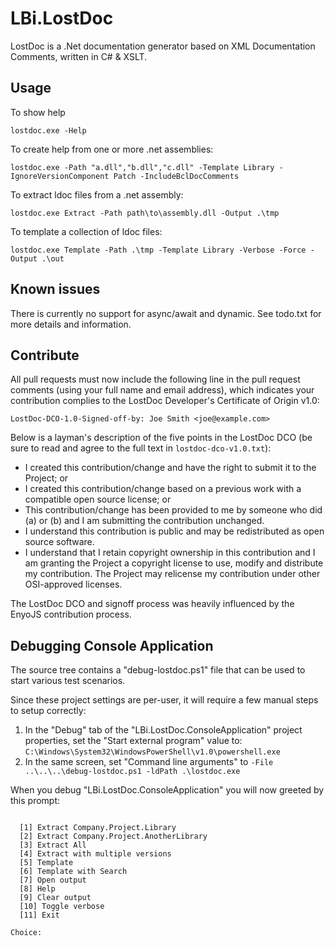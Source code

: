 LBi.LostDoc
===========
LostDoc is a .Net documentation generator based on XML Documentation Comments, written in C# & XSLT. 

Usage
-----

To show help
```
lostdoc.exe -Help
```

To create help from one or more .net assemblies:
```
lostdoc.exe -Path "a.dll","b.dll","c.dll" -Template Library -IgnoreVersionComponent Patch -IncludeBclDocComments
```

To extract ldoc files from a .net assembly:
```
lostdoc.exe Extract -Path path\to\assembly.dll -Output .\tmp
```

To template a collection of ldoc files:
```
lostdoc.exe Template -Path .\tmp -Template Library -Verbose -Force -Output .\out
```

Known issues
------------
There is currently no support for async/await and dynamic.
See todo.txt for more details and information.

Contribute
----------
All pull requests must now include the following line in the pull request comments (using your full name and email address), which indicates your contribution complies to the LostDoc Developer's Certificate of Origin v1.0:

```LostDoc-DCO-1.0-Signed-off-by: Joe Smith <joe@example.com>```

Below is a layman's description of the five points in the LostDoc DCO (be sure to read and agree to the full text in ```lostdoc-dco-v1.0.txt```):

* I created this contribution/change and have the right to submit it to the Project; or
* I created this contribution/change based on a previous work with a compatible open source license; or
* This contribution/change has been provided to me by someone who did (a) or (b) and I am submitting the contribution unchanged.
* I understand this contribution is public and may be redistributed as open source software.
* I understand that I retain copyright ownership in this contribution and I am granting the Project a copyright license to use, modify and distribute my contribution. The Project may relicense my contribution under other OSI-approved licenses.

The LostDoc DCO and signoff process was heavily influenced by the EnyoJS contribution process.


Debugging Console Application
-----------------------------
The source tree contains a "debug-lostdoc.ps1" file that can be used
to start various test scenarios.

Since these project settings are per-user, it will require a few manual steps to setup correctly:

1. In the "Debug" tab of the "LBi.LostDoc.ConsoleApplication" project properties, set the "Start external program" value to: ```C:\Windows\System32\WindowsPowerShell\v1.0\powershell.exe```
2. In the same screen, set "Command line arguments" to ```-File ..\..\..\debug-lostdoc.ps1 -ldPath .\lostdoc.exe```

When you debug "LBi.LostDoc.ConsoleApplication" you will now greeted by this prompt:
```

  [1] Extract Company.Project.Library
  [2] Extract Company.Project.AnotherLibrary
  [3] Extract All
  [4] Extract with multiple versions
  [5] Template
  [6] Template with Search
  [7] Open output
  [8] Help
  [9] Clear output
  [10] Toggle verbose
  [11] Exit

Choice:
```
